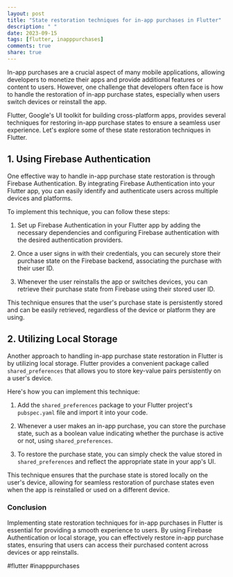 ```yaml
---
layout: post
title: "State restoration techniques for in-app purchases in Flutter"
description: " "
date: 2023-09-15
tags: [flutter, inapppurchases]
comments: true
share: true
---
```


In-app purchases are a crucial aspect of many mobile applications, allowing developers to monetize their apps and provide additional features or content to users. However, one challenge that developers often face is how to handle the restoration of in-app purchase states, especially when users switch devices or reinstall the app.

Flutter, Google's UI toolkit for building cross-platform apps, provides several techniques for restoring in-app purchase states to ensure a seamless user experience. Let's explore some of these state restoration techniques in Flutter.

## 1. Using Firebase Authentication 

One effective way to handle in-app purchase state restoration is through Firebase Authentication. By integrating Firebase Authentication into your Flutter app, you can easily identify and authenticate users across multiple devices and platforms.

To implement this technique, you can follow these steps:

1. Set up Firebase Authentication in your Flutter app by adding the necessary dependencies and configuring Firebase authentication with the desired authentication providers.

2. Once a user signs in with their credentials, you can securely store their purchase state on the Firebase backend, associating the purchase with their user ID.

3. Whenever the user reinstalls the app or switches devices, you can retrieve their purchase state from Firebase using their stored user ID.

This technique ensures that the user's purchase state is persistently stored and can be easily retrieved, regardless of the device or platform they are using.


## 2. Utilizing Local Storage

Another approach to handling in-app purchase state restoration in Flutter is by utilizing local storage. Flutter provides a convenient package called `shared_preferences` that allows you to store key-value pairs persistently on a user's device.

Here's how you can implement this technique:

1. Add the `shared_preferences` package to your Flutter project's `pubspec.yaml` file and import it into your code.

2. Whenever a user makes an in-app purchase, you can store the purchase state, such as a boolean value indicating whether the purchase is active or not, using `shared_preferences`.

3. To restore the purchase state, you can simply check the value stored in `shared_preferences` and reflect the appropriate state in your app's UI.

This technique ensures that the purchase state is stored locally on the user's device, allowing for seamless restoration of purchase states even when the app is reinstalled or used on a different device.

### Conclusion

Implementing state restoration techniques for in-app purchases in Flutter is essential for providing a smooth experience to users. By using Firebase Authentication or local storage, you can effectively restore in-app purchase states, ensuring that users can access their purchased content across devices or app reinstalls.

#flutter #inapppurchases